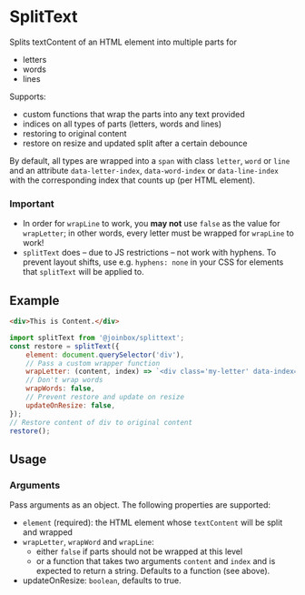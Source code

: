 # SplitText

Splits textContent of an HTML element into multiple parts for
- letters
- words
- lines

Supports:
- custom functions that wrap the parts into any text provided
- indices on all types of parts (letters, words and lines)
- restoring to original content
- restore on resize and updated split after a certain debounce

By default, all types are wrapped into a `span` with class `letter`, `word` or `line` and an 
attribute `data-letter-index`, `data-word-index` or `data-line-index` with the corresponding
index that counts up (per HTML element).


### Important
- In order for `wrapLine` to work, you **may not** use `false` as the value for 
`wrapLetter`; in other words, every letter must be wrapped for `wrapLine` to work!
- `splitText` does – due to JS restrictions – not work with hyphens. To prevent layout shifts, use
e.g. `hyphens: none` in your CSS for elements that `splitText` will be applied to.

## Example

```html
<div>This is Content.</div>
```

```javascript
import splitText from '@joinbox/splittext';
const restore = splitText({
    element: document.querySelector('div'),
    // Pass a custom wrapper function
    wrapLetter: (content, index) => `<div class='my-letter' data-index='${index}'>${content}</div>`,
    // Don't wrap words
    wrapWords: false,
    // Prevent restore and update on resize
    updateOnResize: false,
});
// Restore content of div to original content
restore();
```


## Usage

### Arguments
Pass arguments as an object. The following properties are supported: 
- `element` (required): the HTML element whose `textContent` will be split and wrapped
- `wrapLetter`, `wrapWord` and `wrapLine`: 
    - either `false` if parts should not be wrapped at this level
    - or a function that takes two arguments `content` and `index` and is expected to return a
    string. Defaults to a function (see above).
- updateOnResize: `boolean`, defaults to true.
